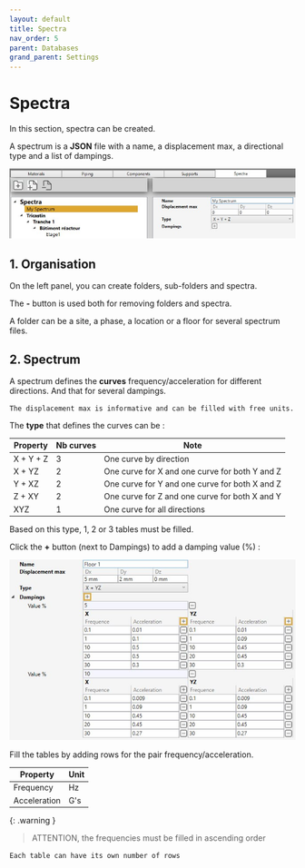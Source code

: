 ```yaml
---
layout: default
title: Spectra
nav_order: 5
parent: Databases
grand_parent: Settings
---
```


# Spectra

In this section, spectra can be created.

A spectrum is a **JSON** file with a name, a displacement max, a directional type and a list of dampings.

![Image](../../Images/Spectra1.jpg)

## 1. Organisation

On the left panel, you can create folders, sub-folders and spectra.

The **-** button is used both for removing folders and spectra.

A folder can be a site, a phase, a location or a floor for several spectrum files.

## 2. Spectrum

A spectrum defines the **curves** frequency/acceleration for different directions. And that for several dampings.

    The displacement max is informative and can be filled with free units.

The **type** that defines the curves can be :

| Property | Nb curves | Note |
| -------- | ---- | --- |
| X + Y + Z | 3 | One curve by direction | 
| X + YZ | 2 | One curve for X and one curve for both Y and Z | 
| Y + XZ | 2 | One curve for Y and one curve for both X and Z | 
| Z + XY | 2 | One curve for Z and one curve for both X and Y | 
| XYZ | 1 | One curve for all directions | 

Based on this type, 1, 2 or 3 tables must be filled.

Click the **+** button (next to Dampings) to add a damping value (%) :

![Image](../../Images/Spectra2.jpg)

Fill the tables by adding rows for the pair frequency/acceleration.

| Property | Unit |
| -------- | ---- | 
| Frequency | Hz | 
| Acceleration | G's | 

{: .warning }
>ATTENTION, the frequencies must be filled in ascending order

    Each table can have its own number of rows